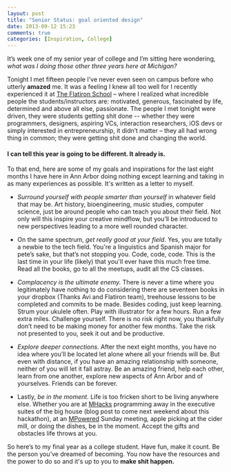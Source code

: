 ```yaml
---
layout: post
title: "Senior Status: goal oriented design"
date: 2013-09-12 15:23
comments: true
categories: [Inspiration, College]
---
```


It’s week one of my senior year of college and I’m sitting here wondering, *what was I doing those other three years here at Michigan?* 

Tonight I met fifteen people I’ve never even seen on campus before who utterly **amazed** me. It was a feeling I knew all too well for I recently experienced it at [The Flatiron School](http://flatironschool.com/) – where I realized what incredible people the students/instructors are: motivated, generous, fascinated by life, determined and above all else, passionate. The people I met tonight were driven, they were students getting shit done -- whether they were programmers, designers, aspiring VCs, interaction researchers, iOS devs or simply interested in entrepreneurship, it didn’t matter – they all had wrong thing in common; they were getting shit done and changing the world. 

#### I can tell this year is going to be different. It already is. ####

To that end, here are some of my goals and inspirations for the last eight months I have here in Ann Arbor doing nothing except learning and taking in as many experiences as possible. It's written as a letter to myself.

+ *Surround yourself with people smarter than yourself* in whatever field that may be. Art history, bioengineering, music studies, computer science, just be around people who can teach you about their field. Not only will this inspire your creative mindflow, but you’ll be introduced to new perspectives leading to a more well rounded character.

+ On the same spectrum, *get really good at your field*. Yes, you are totally a newbie to the tech field. You're a linguistics and Spanish major for pete’s sake, but that’s not stopping you. Code, code, code. This is the last time in your life (likely) that you'll ever have this much free time. Read all the books, go to all the meetups, audit all the CS classes.

+ *Complacency is the ultimate enemy.* There is never a time where you legitimately have nothing to do considering there are seventeen books in your dropbox (Thanks Avi and Flatiron team), treehouse lessons to be completed and commits to be made. Besides coding, just keep learning. Strum your ukulele often. Play with illustrator for a few hours. Run a few extra miles. Challenge yourself. There is no risk right now, you thankfully don’t need to be making money for another few months. Take the risk not presented to you, seek it out and be productive. 

+ *Explore deeper connections.* After the next eight months, you have no idea where you’ll be located let alone where all your friends will be. But even with distance, if you have an amazing relationship with someone, neither of you will let it fall astray. Be an amazing friend, help each other, learn from one another, explore new aspects of Ann Arbor and of yourselves. Friends can be forever.

+ Lastly, *be in the moment.* Life is too fricken short to be living anywhere else. Whether you are at [MHacks](http://mhacks.org/) programming away in the executive suites of the big house (blog post to come next weekend about this hackathon), at an [MPowered](mpowered.umich.edu) Sunday meeting, apple picking at the cider mill, or doing the dishes, be in the moment. Accept the gifts and obstacles life throws at you.

So here’s to my final year as a college student. Have fun, make it count. Be the person you’ve dreamed of becoming. You now have the resources and the power to do so and it's up to you to **make shit happen.**
